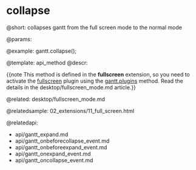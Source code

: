 collapse
=============

@short:
	collapses gantt from the full screen mode to the normal mode

@params:

@example:
gantt.collapse();

@template:	api_method
@descr:

{{note This method is defined in the **fullscreen** extension, so you need to activate the [fullscreen](desktop/extensions_list.md#fullscreen) plugin using the [gantt.plugins](api/gantt_plugins.md) method. Read the details in the desktop/fullscreen_mode.md article.}}




@related:
desktop/fullscreen_mode.md

@relatedsample:
02_extensions/11_full_screen.html

@relatedapi:
- api/gantt_expand.md
- api/gantt_onbeforecollapse_event.md
- api/gantt_onbeforeexpand_event.md
- api/gantt_onexpand_event.md
- api/gantt_oncollapse_event.md

